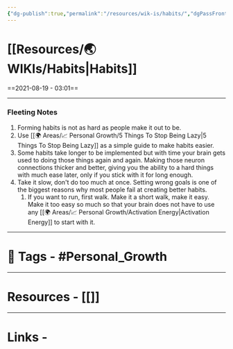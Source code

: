 ```yaml
---
{"dg-publish":true,"permalink":"/resources/wik-is/habits/","dgPassFrontmatter":true,"noteIcon":"1","created":"2023-11-14T21:08:34.029+05:30","updated":"2023-12-12T23:35:00.928+05:30"}
---
```


# [[Resources/🌏 WIKIs/Habits\|Habits]]
==2021-08-19 - 03:01==

---
### Fleeting Notes
1. Forming habits is not as hard as people make it out to be.
2. Use [[🌍 Areas/📈 Personal Growth/5 Things To Stop Being Lazy\|5 Things To Stop Being Lazy]] as a simple guide to make habits easier.
3. Some habits take longer to be implemented but with time your brain gets used to doing those things again and again. Making those neuron connections thicker and better, giving you the ability to a hard things with much ease later, only if you stick with it for long enough.
4. Take it slow, don't do too much at once. Setting wrong goals is one of the biggest reasons why most people fail at creating better habits.
	1.  If you want to run, first walk. Make it a short walk, make it easy. Make it too easy so much so that your brain does not have to use any [[🌍 Areas/📈 Personal Growth/Activation Energy\|Activation Energy]] to start with it.

---
# 🧶 Tags - #Personal_Growth 

---
# Resources - [[]]
---
# Links -